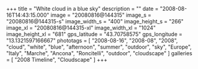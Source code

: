 +++
title = "White cloud in a blue sky"
description = ""
date = "2008-08-16T14:43:15.000"
image = "20080816@144315"
image_s = "20080816@144315-s"
image_width_s = "400"
image_height_s = "266"
image_xl = "20080816@144315-xl"
image_width_xl = "1024"
image_height_xl = "681"
gps_latitude = "43.70758575"
gps_longitude = "13.1321597166667"
phototags = [ "2008-08-16", "2008-08", "2008", "cloud", "white", "blue", "afternoon", "summer", "outdoor", "sky", "Europe", "Italy", "Marche", "Ancona", "Roncitelli", "outdoor", "cloudscape" ]
galleries = [ "2008 Timeline", "Cloudscape" ]
+++
